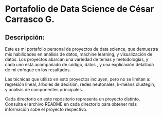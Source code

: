 # Portafolio de Data Science de César Carrasco G.

## Descripción:
Este es mi portafolio personal de proyectos de data science, que demuestra mis habilidades en análisis de datos, machine learning, y visualización de datos. Los proyectos abarcan una variedad de temas y metodologías, y cada uno está acompañado de código, datos , y una explicación detallada de mi enfoque en los resultados.

Las técnicas que utilizo en esto proyectos incluyen, pero no se limitan a: regresión lineal, árboles de decisión, redes neutonales, k-means clustegin, y análisis de componentes principales.

Cada directorio en este repositorio representa un proyecto distinto. Consulta el archivo README en cada directorio para obtener más información sobe el proyecto respectivo.
